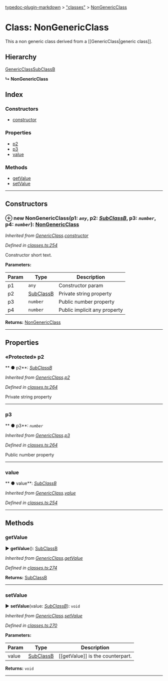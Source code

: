 [typedoc-plugin-markdown](../README.md) > ["classes"](../modules/_classes_.md) > [NonGenericClass](../classes/_classes_.nongenericclass.md)



# Class: NonGenericClass


This a non generic class derived from a [[GenericClass|generic class]].

## Hierarchy


 [GenericClass](_classes_.genericclass.md)[SubClassB](_classes_.subclassb.md)

**↳ NonGenericClass**







## Index

### Constructors

* [constructor](_classes_.nongenericclass.md#constructor)


### Properties

* [p2](_classes_.nongenericclass.md#p2)
* [p3](_classes_.nongenericclass.md#p3)
* [value](_classes_.nongenericclass.md#value)


### Methods

* [getValue](_classes_.nongenericclass.md#getvalue)
* [setValue](_classes_.nongenericclass.md#setvalue)



---
## Constructors
<a id="constructor"></a>


### ⊕ **new NonGenericClass**(p1: *`any`*, p2: *[SubClassB](_classes_.subclassb.md)*, p3: *`number`*, p4: *`number`*): [NonGenericClass](_classes_.nongenericclass.md)



*Inherited from [GenericClass](_classes_.genericclass.md).[constructor](_classes_.genericclass.md#constructor)*

*Defined in [classes.ts:254](https://github.com/tgreyuk/typedoc-plugin-markdown/blob/master/tests/src/classes.ts#L254)*



Constructor short text.


**Parameters:**

| Param  | Type                | Description  |
| ------ | ------------------- | ------------ |
| p1 | `any` | Constructor param |
| p2 | [SubClassB](_classes_.subclassb.md) | Private string property |
| p3 | `number` | Public number property |
| p4 | `number` | Public implicit any property |





**Returns:** [NonGenericClass](_classes_.nongenericclass.md)

---


## Properties
<a id="p2"></a>

### «Protected» p2

** ●  p2**:  *[SubClassB](_classes_.subclassb.md)* 

*Inherited from [GenericClass](_classes_.genericclass.md).[p2](_classes_.genericclass.md#p2)*

*Defined in [classes.ts:264](https://github.com/tgreyuk/typedoc-plugin-markdown/blob/master/tests/src/classes.ts#L264)*



Private string property




___

<a id="p3"></a>

###  p3

** ●  p3**:  *`number`* 

*Inherited from [GenericClass](_classes_.genericclass.md).[p3](_classes_.genericclass.md#p3)*

*Defined in [classes.ts:264](https://github.com/tgreyuk/typedoc-plugin-markdown/blob/master/tests/src/classes.ts#L264)*



Public number property




___

<a id="value"></a>

###  value

** ●  value**:  *[SubClassB](_classes_.subclassb.md)* 

*Inherited from [GenericClass](_classes_.genericclass.md).[value](_classes_.genericclass.md#value)*

*Defined in [classes.ts:254](https://github.com/tgreyuk/typedoc-plugin-markdown/blob/master/tests/src/classes.ts#L254)*





___


## Methods
<a id="getvalue"></a>

###  getValue

► **getValue**(): [SubClassB](_classes_.subclassb.md)




*Inherited from [GenericClass](_classes_.genericclass.md).[getValue](_classes_.genericclass.md#getvalue)*

*Defined in [classes.ts:274](https://github.com/tgreyuk/typedoc-plugin-markdown/blob/master/tests/src/classes.ts#L274)*





**Returns:** [SubClassB](_classes_.subclassb.md)





___

<a id="setvalue"></a>

###  setValue

► **setValue**(value: *[SubClassB](_classes_.subclassb.md)*): `void`




*Inherited from [GenericClass](_classes_.genericclass.md).[setValue](_classes_.genericclass.md#setvalue)*

*Defined in [classes.ts:270](https://github.com/tgreyuk/typedoc-plugin-markdown/blob/master/tests/src/classes.ts#L270)*




**Parameters:**

| Param  | Type                | Description  |
| ------ | ------------------- | ------------ |
| value | [SubClassB](_classes_.subclassb.md) | [[getValue]] is the counterpart. |





**Returns:** `void`





___


